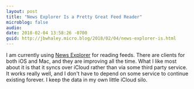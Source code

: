 ```yaml
---
layout: post
title: "News Explorer Is a Pretty Great Feed Reader"
microblog: false
audio: 
date: 2018-02-04 13:58:26 -0700
guid: http://jbwhaley.micro.blog/2018/02/04/news-explorer-is.html
---
```

I am currently using [News Explorer](https://itunes.apple.com/us/app/news-explorer/id1032668306?mt=8) for reading feeds. There are clients for both iOS and Mac, and they are improving all the time. What I like most about it is that it syncs over iCloud rather than via some third party service. It works really well, and I don't have to depend on some service to continue existing forever. I keep the data in my own little iCloud silo.
